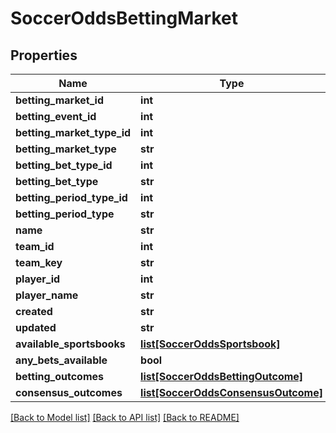 # SoccerOddsBettingMarket

## Properties
Name | Type | Description | Notes
------------ | ------------- | ------------- | -------------
**betting_market_id** | **int** |  | [optional] 
**betting_event_id** | **int** |  | [optional] 
**betting_market_type_id** | **int** |  | [optional] 
**betting_market_type** | **str** |  | [optional] 
**betting_bet_type_id** | **int** |  | [optional] 
**betting_bet_type** | **str** |  | [optional] 
**betting_period_type_id** | **int** |  | [optional] 
**betting_period_type** | **str** |  | [optional] 
**name** | **str** |  | [optional] 
**team_id** | **int** |  | [optional] 
**team_key** | **str** |  | [optional] 
**player_id** | **int** |  | [optional] 
**player_name** | **str** |  | [optional] 
**created** | **str** |  | [optional] 
**updated** | **str** |  | [optional] 
**available_sportsbooks** | [**list[SoccerOddsSportsbook]**](SoccerOddsSportsbook.md) |  | [optional] 
**any_bets_available** | **bool** |  | [optional] 
**betting_outcomes** | [**list[SoccerOddsBettingOutcome]**](SoccerOddsBettingOutcome.md) |  | [optional] 
**consensus_outcomes** | [**list[SoccerOddsConsensusOutcome]**](SoccerOddsConsensusOutcome.md) |  | [optional] 

[[Back to Model list]](../README.md#documentation-for-models) [[Back to API list]](../README.md#documentation-for-api-endpoints) [[Back to README]](../README.md)

